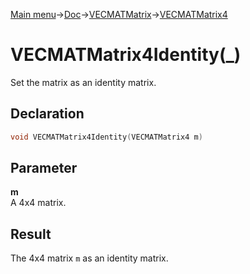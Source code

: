 [Main menu](../../../../Readme.md)->[Doc](../../../VECMATKit.md)->[VECMATMatrix](../../VECMATMatrix.md)->[VECMATMatrix4](../../VECMATMatrix4.md)

# VECMATMatrix4Identity(\_)
Set the matrix as an identity matrix.

## **Declaration**
```C
void VECMATMatrix4Identity(VECMATMatrix4 m)
```


## **Parameter**
**m**  
A 4x4 matrix.


## **Result**
The 4x4 matrix `m` as an identity matrix.
